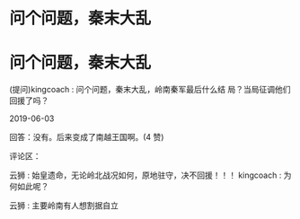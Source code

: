 # 问个问题，秦末大乱

# 问个问题，秦末大乱

(提问)kingcoach : 问个问题，秦末大乱，岭南秦军最后什么结 局？当局征调他们回援了吗？

2019-06-03

回答：没有。后来变成了南越王国啊。(4 赞)

评论区：

云狮 : 始皇遗命，无论岭北战况如何，原地驻守，决不回援！！！ kingcoach : 为何如此呢？

云狮 : 主要岭南有人想割据自立